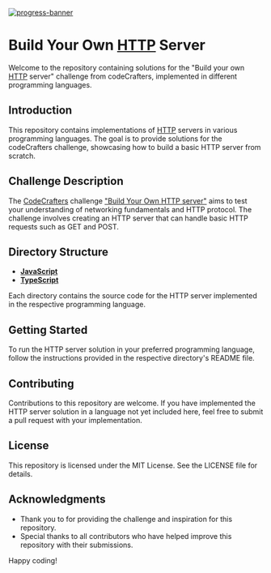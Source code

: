 [![progress-banner](https://backend..io/progress/http-server/2856b560-38f7-4338-afad-b0dac7ad7fe9)](https://app..io/users/RomaLetodiani?r=2qF)

# Build Your Own [HTTP](https://en.wikipedia.org/wiki/Hypertext_Transfer_Protocol) Server

Welcome to the repository containing solutions for the "Build your own [HTTP](https://en.wikipedia.org/wiki/Hypertext_Transfer_Protocol) server" challenge from codeCrafters, implemented in different programming languages.

## Introduction

This repository contains implementations of [HTTP](https://en.wikipedia.org/wiki/Hypertext_Transfer_Protocol) servers in various programming languages. The goal is to provide solutions for the codeCrafters challenge, showcasing how to build a basic HTTP server from scratch.

## Challenge Description

The [CodeCrafters](https://codecrafters.io/) challenge ["Build Your Own HTTP server"](https://app.codecrafters.io/courses/http-server/overview) aims to test your understanding of networking fundamentals and HTTP protocol. The challenge involves creating an HTTP server that can handle basic HTTP requests such as GET and POST.

## Directory Structure

- [**JavaScript**](/JavaScript)
- [**TypeScript**](/TypeScript)

Each directory contains the source code for the HTTP server implemented in the respective programming language.

## Getting Started

To run the HTTP server solution in your preferred programming language, follow the instructions provided in the respective directory's README file.

## Contributing

Contributions to this repository are welcome. If you have implemented the HTTP server solution in a language not yet included here, feel free to submit a pull request with your implementation.

## License

This repository is licensed under the MIT License. See the LICENSE file for details.

## Acknowledgments

- Thank you to [](https://.io/) for providing the challenge and inspiration for this repository.
- Special thanks to all contributors who have helped improve this repository with their submissions.
  
Happy coding!
